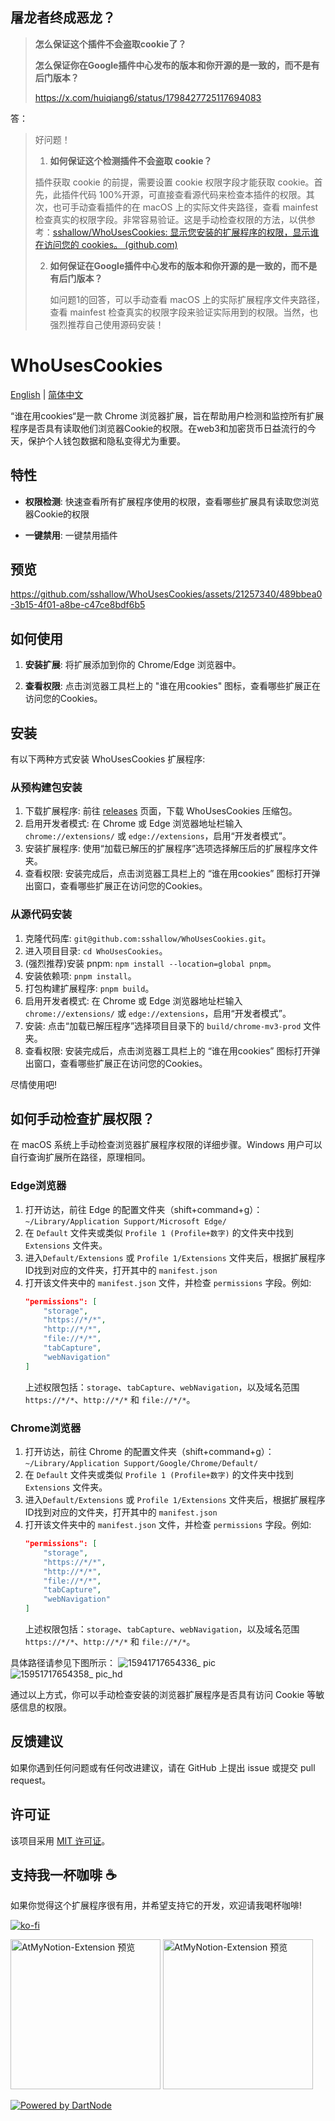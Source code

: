 ## 屠龙者终成恶龙？

> **怎么保证这个插件不会盗取cookie了？**
>
>
> **怎么保证你在Google插件中心发布的版本和你开源的是一致的，而不是有后门版本？**
>
> https://x.com/huiqiang6/status/1798427725117694083
>

答：

>  好问题！
>
> 1. **如何保证这个检测插件不会盗取 cookie？**
> 
>   插件获取 cookie 的前提，需要设置 cookie 权限字段才能获取 cookie。首先，此插件代码 100%开源，可直接查看源代码来检查本插件的权限。其次，也可手动查看插件的在 macOS 上的实际文件夹路径，查看 mainfest 检查真实的权限字段。非常容易验证。这是手动检查权限的方法，以供参考：[sshallow/WhoUsesCookies: 显示您安装的扩展程序的权限，显示谁在访问您的 cookies。 (github.com)](https://github.com/sshallow/WhoUsesCookies?tab=readme-ov-file#%E5%A6%82%E4%BD%95%E6%89%8B%E5%8A%A8%E6%A3%80%E6%9F%A5%E6%89%A9%E5%B1%95%E6%9D%83%E9%99%90)
>
> 2. **如何保证在Google插件中心发布的版本和你开源的是一致的，而不是有后门版本？**
>
>    如问题1的回答，可以手动查看 macOS 上的实际扩展程序文件夹路径，查看 mainfest 检查真实的权限字段来验证实际用到的权限。当然，也强烈推荐自己使用源码安装！
>

# WhoUsesCookies

[English](README.en.md) | [简体中文](README.md)

“谁在用cookies“是一款 Chrome 浏览器扩展，旨在帮助用户检测和监控所有扩展程序是否具有读取他们浏览器Cookie的权限。在web3和加密货币日益流行的今天，保护个人钱包数据和隐私变得尤为重要。

## 特性

- **权限检测**: 快速查看所有扩展程序使用的权限，查看哪些扩展具有读取您浏览器Cookie的权限

- **一键禁用**: 一键禁用插件

## 预览

https://github.com/sshallow/WhoUsesCookies/assets/21257340/489bbea0-3b15-4f01-a8be-c47ce8bdf6b5

## 如何使用

1. **安装扩展**: 将扩展添加到你的 Chrome/Edge 浏览器中。

2. **查看权限**: 点击浏览器工具栏上的 "谁在用cookies" 图标，查看哪些扩展正在访问您的Cookies。

## 安装

有以下两种方式安装 WhoUsesCookies 扩展程序:

### 从预构建包安装

1. 下载扩展程序: 前往 [releases](https://github.com/sshallow/WhoUsesCookies/releases/tag/product) 页面，下载 WhoUsesCookies 压缩包。
2. 启用开发者模式: 在 Chrome 或 Edge 浏览器地址栏输入 `chrome://extensions/` 或 `edge://extensions`，启用“开发者模式”。
3. 安装扩展程序: 使用“加载已解压的扩展程序”选项选择解压后的扩展程序文件夹。
4. 查看权限: 安装完成后，点击浏览器工具栏上的 “谁在用cookies” 图标打开弹出窗口，查看哪些扩展正在访问您的Cookies。

### 从源代码安装
1. 克隆代码库: `git@github.com:sshallow/WhoUsesCookies.git`。
2. 进入项目目录: `cd WhoUsesCookies`。
3. (强烈推荐)安装 pnpm: `npm install --location=global pnpm`。
4. 安装依赖项: `pnpm install`。
5. 打包构建扩展程序: `pnpm build`。
6. 启用开发者模式: 在 Chrome 或 Edge 浏览器地址栏输入 `chrome://extensions/` 或 `edge://extensions`，启用“开发者模式”。
7. 安装: 点击“加载已解压程序”选择项目目录下的 `build/chrome-mv3-prod` 文件夹。
8. 查看权限: 安装完成后，点击浏览器工具栏上的 “谁在用cookies” 图标打开弹出窗口，查看哪些扩展正在访问您的Cookies。

尽情使用吧!

## 如何手动检查扩展权限？

在 macOS 系统上手动检查浏览器扩展程序权限的详细步骤。Windows 用户可以自行查询扩展所在路径，原理相同。

### Edge浏览器

1. 打开访达，前往 Edge 的配置文件夹（shift+command+g）：`~/Library/Application Support/Microsoft Edge/`
2. 在 `Default` 文件夹或类似 `Profile 1 (Profile+数字)` 的文件夹中找到 `Extensions` 文件夹。
3. 进入`Default/Extensions` 或 `Profile 1/Extensions` 文件夹后，根据扩展程序ID找到对应的文件夹，打开其中的 `manifest.json`
4. 打开该文件夹中的 `manifest.json` 文件，并检查 `permissions` 字段。例如:
   ```json
   "permissions": [
       "storage",
       "https://*/*",
       "http://*/*",
       "file://*/*",
       "tabCapture",
       "webNavigation"
   ]
   ```
   上述权限包括：`storage`、`tabCapture`、`webNavigation`，以及域名范围 `https://*/*`、`http://*/*` 和 `file://*/*`。

### Chrome浏览器

1. 打开访达，前往 Chrome 的配置文件夹（shift+command+g）：`~/Library/Application Support/Google/Chrome/Default/`
2. 在 `Default` 文件夹或类似 `Profile 1 (Profile+数字)` 的文件夹中找到 `Extensions` 文件夹。
3. 进入`Default/Extensions` 或 `Profile 1/Extensions` 文件夹后，根据扩展程序ID找到对应的文件夹，打开其中的 `manifest.json`
4. 打开该文件夹中的 `manifest.json` 文件，并检查 `permissions` 字段。例如:
   ```json
   "permissions": [
       "storage",
       "https://*/*",
       "http://*/*",
       "file://*/*",
       "tabCapture",
       "webNavigation"
   ]
   ```
   上述权限包括：`storage`、`tabCapture`、`webNavigation`，以及域名范围 `https://*/*`、`http://*/*` 和 `file://*/*`。

具体路径请参见下图所示：
![15941717654336_ pic](https://github.com/sshallow/WhoUsesCookies/assets/21257340/e8dfb2fc-ae50-4ed6-a432-be7a611a36f9)
![15951717654358_ pic_hd](https://github.com/sshallow/WhoUsesCookies/assets/21257340/b41ea8f9-ec7f-4e73-a2ba-b67bf9e9a4d4)


通过以上方式，你可以手动检查安装的浏览器扩展程序是否具有访问 Cookie 等敏感信息的权限。

## 反馈建议

如果你遇到任何问题或有任何改进建议，请在 GitHub 上提出 issue 或提交 pull request。

## 许可证

该项目采用 [MIT 许可证](LICENSE)。

## 支持我一杯咖啡 ☕

如果你觉得这个扩展程序很有用，并希望支持它的开发，欢迎请我喝杯咖啡!

[![ko-fi](https://ko-fi.com/img/githubbutton_sm.svg)](https://ko-fi.com/B0B2XG28D)

<img src="https://github.com/sshallow/AtMyNotion-Extension/assets/21257340/d8e9a707-c86d-40f6-80fa-20b5130a09ff" alt="AtMyNotion-Extension 预览" width="240px">

<img src="https://github.com/sshallow/AtMyNotion-Extension/assets/21257340/0300a891-b741-4ea0-aa26-eee2c728f1b1" alt="AtMyNotion-Extension 预览" width="240px">



[![Powered by DartNode](https://dartnode.com/branding/DN-Open-Source-sm.png)](https://dartnode.com "Powered by DartNode - Free VPS for Open Source")
